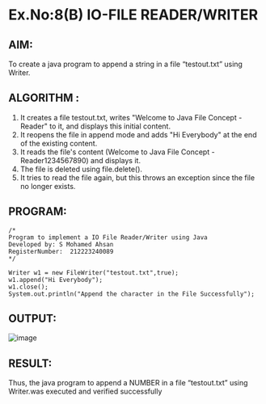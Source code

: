 # Ex.No:8(B) IO-FILE READER/WRITER
## AIM:
To create a java program to append a string in a file “testout.txt” using Writer.

## ALGORITHM :
1.	It creates a file testout.txt, writes "Welcome to Java File Concept -Reader" to it, and displays this initial content.
2.	It reopens the file in append mode and adds "Hi Everybody" at the end of the existing content.
3.	It reads the file's content (Welcome to Java File Concept -Reader1234567890) and displays it.
4.	The file is deleted using file.delete().
5.	It tries to read the file again, but this throws an exception since the file no longer exists.

## PROGRAM:
 ```
/*
Program to implement a IO File Reader/Writer using Java
Developed by: S Mohamed Ahsan
RegisterNumber:  212223240089
*/

Writer w1 = new FileWriter("testout.txt",true);  
w1.append("Hi Everybody");  
w1.close();  
System.out.println("Append the character in the File Successfully");  
```

## OUTPUT:
![image](https://github.com/user-attachments/assets/2b8d9885-79ca-4ae7-9af3-fc89ad666c26)

## RESULT:
Thus, the java program to append a NUMBER in a file “testout.txt” using Writer.was executed and verified successfully
